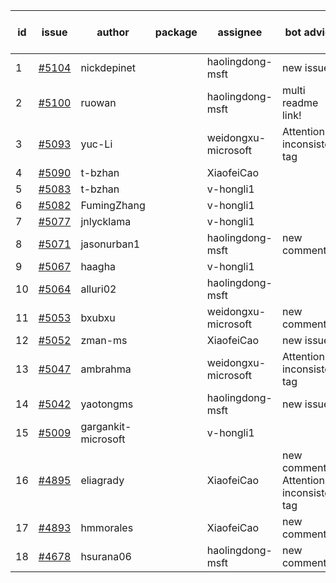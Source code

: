 | id | issue | author | package | assignee | bot advice | created date of issue | target release date | date from target |
| ------ | ------ | ------ | ------ | ------ | ------ | ------ | ------ | :-----: |
| 1 | [#5104](https://github.com/Azure/sdk-release-request/issues/5104) | nickdepinet |  | haolingdong-msft | new issue. | 04-01 | 04-26 |  |
| 2 | [#5100](https://github.com/Azure/sdk-release-request/issues/5100) | ruowan |  | haolingdong-msft | multi readme link! | 04-01 | 04-26 |  |
| 3 | [#5093](https://github.com/Azure/sdk-release-request/issues/5093) | yuc-Li |  | weidongxu-microsoft | Attention to inconsistent tag | 03-29 | 04-26 |  |
| 4 | [#5090](https://github.com/Azure/sdk-release-request/issues/5090) | t-bzhan |  | XiaofeiCao |  | 03-27 | 04-26 |  |
| 5 | [#5083](https://github.com/Azure/sdk-release-request/issues/5083) | t-bzhan |  | v-hongli1 |  | 03-27 |  | 0 |
| 6 | [#5082](https://github.com/Azure/sdk-release-request/issues/5082) | FumingZhang |  | v-hongli1 |  | 03-25 |  | 0 |
| 7 | [#5077](https://github.com/Azure/sdk-release-request/issues/5077) | jnlycklama |  | v-hongli1 |  | 03-22 |  | 0 |
| 8 | [#5071](https://github.com/Azure/sdk-release-request/issues/5071) | jasonurban1 |  | haolingdong-msft | new comment. | 03-22 | 04-26 |  |
| 9 | [#5067](https://github.com/Azure/sdk-release-request/issues/5067) | haagha |  | v-hongli1 |  | 03-21 |  | 0 |
| 10 | [#5064](https://github.com/Azure/sdk-release-request/issues/5064) | alluri02 |  | haolingdong-msft |  | 03-20 | 04-26 |  |
| 11 | [#5053](https://github.com/Azure/sdk-release-request/issues/5053) | bxubxu |  | weidongxu-microsoft | new comment. | 03-18 | 04-26 |  |
| 12 | [#5052](https://github.com/Azure/sdk-release-request/issues/5052) | zman-ms |  | XiaofeiCao | new issue. | 03-15 | 04-26 |  |
| 13 | [#5047](https://github.com/Azure/sdk-release-request/issues/5047) | ambrahma |  | weidongxu-microsoft | Attention to inconsistent tag | 03-15 | 04-26 |  |
| 14 | [#5042](https://github.com/Azure/sdk-release-request/issues/5042) | yaotongms |  | haolingdong-msft | new issue. | 03-13 | 04-26 |  |
| 15 | [#5009](https://github.com/Azure/sdk-release-request/issues/5009) | gargankit-microsoft |  | v-hongli1 |  | 02-28 |  | 0 |
| 16 | [#4895](https://github.com/Azure/sdk-release-request/issues/4895) | eliagrady |  | XiaofeiCao | new comment. Attention to inconsistent tag | 01-18 | 04-26 |  |
| 17 | [#4893](https://github.com/Azure/sdk-release-request/issues/4893) | hmmorales |  | XiaofeiCao | new comment. | 01-16 | 03-22 |  |
| 18 | [#4678](https://github.com/Azure/sdk-release-request/issues/4678) | hsurana06 |  | haolingdong-msft | new comment. | 10-23 | 04-26 |  |
